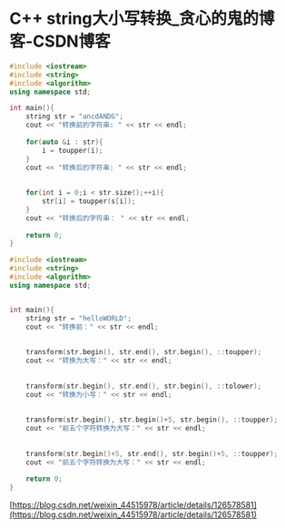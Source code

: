 # C++ string大小写转换_贪心的鬼的博客-CSDN博客
```cpp
#include <iostream>
#include <string>
#include <algorithm>
using namespace std;

int main(){
    string str = "ancdANDG";
    cout << "转换前的字符串: " << str << endl;
    
    for(auto &i : str){
        i = toupper(i);
    }    
    cout << "转换后的字符串: " << str << endl;
    
    
    for(int i = 0;i < str.size();++i){
		str[i] = toupper(s[i]);
	}
	cout << "转换后的字符串： " << str << endl;
	
	return 0;
}

```

```cpp
#include <iostream>
#include <string>
#include <algorithm>
using namespace std;


int main(){
    string str = "helloWORLD";
    cout << "转换前：" << str << endl;
    
    
    transform(str.begin(), str.end(), str.begin(), ::toupper);    
    cout << "转换为大写：" << str << endl;    
    
    
    transform(str.begin(), str.end(), str.begin(), ::tolower);    
    cout << "转换为小写：" << str << endl; 
    
    
    transform(str.begin(), str.begin()+5, str.begin(), ::toupper);
    cout << "前五个字符转换为大写：" << str << endl; 
    
    
    transform(str.begin()+5, str.end(), str.begin()+5, ::toupper);
    cout << "前五个字符转换为大写：" << str << endl; 
    
    return 0;
}

```

 [https://blog.csdn.net/weixin_44515978/article/details/126578581](https://blog.csdn.net/weixin_44515978/article/details/126578581)
